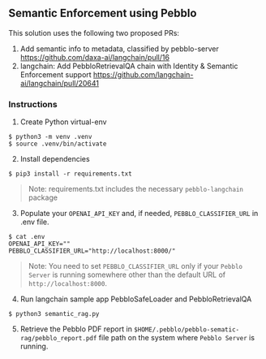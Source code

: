 ## Semantic Enforcement using Pebblo

This solution uses the following two proposed PRs:

1. Add semantic info to metadata, classified by pebblo-server
   https://github.com/daxa-ai/langchain/pull/16
2. langchain: Add PebbloRetrievalQA chain with Identity & Semantic Enforcement support
   https://github.com/langchain-ai/langchain/pull/20641

### Instructions

1. Create Python virtual-env

```console
$ python3 -m venv .venv
$ source .venv/bin/activate
```

2. Install dependencies

```console
$ pip3 install -r requirements.txt
```

> Note: requirements.txt includes the necessary `pebblo-langchain` package

3. Populate your `OPENAI_API_KEY` and, if needed, `PEBBLO_CLASSIFIER_URL` in .env file.

```console
$ cat .env
OPENAI_API_KEY=""
PEBBLO_CLASSIFIER_URL="http://localhost:8000/"
```

> Note: You need to set `PEBBLO_CLASSIFIER_URL` only if your `Pebblo Server` is running somewhere other than the default URL
> of `http://localhost:8000`.

4. Run langchain sample app PebbloSafeLoader and PebbloRetrievalQA

```console
$ python3 semantic_rag.py
```

5. Retrieve the Pebblo PDF report in `$HOME/.pebblo/pebblo-sematic-rag/pebblo_report.pdf` file path on the system where `Pebblo Server` is running.
